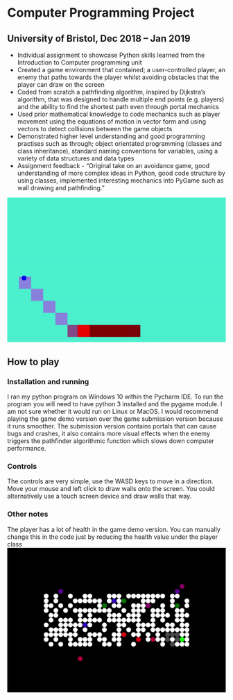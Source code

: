 # Computer Programming Project 	
## University of Bristol, Dec 2018 – Jan 2019
*	Individual assignment to showcase Python skills learned from the Introduction to Computer programming unit
*	Created a game environment that contained; a user-controlled player, an enemy that paths towards the player whilst avoiding obstacles that the player can draw on the screen 
*	Coded from scratch a pathfinding algorithm, inspired by Dijkstra’s algorithm, that was designed to handle multiple end points (e.g. players) and the ability to find the shortest path even through portal mechanics 
*	Used prior mathematical knowledge to code mechanics such as player movement using the equations of motion in vector form and using vectors to detect collisions between the game objects
*	Demonstrated higher level understanding and good programming practises such as through; object orientated programming (classes and class inheritance), standard naming conventions for variables, using a variety of data structures and data types
*	Assignment feedback - “Original take on an avoidance game, good understanding of more complex ideas in Python, good code structure by using classes, implemented interesting mechanics into PyGame such as wall drawing and pathfinding.”

![](game-animation.gif)
## How to play
### Installation and running
I ran my python program on Windows 10 within the Pycharm IDE. To run the program you will need to have python 3 installed and the pygame module. I am not sure whether it would run on Linux or MacOS. I would recommend playing the game demo version over the game submission version because it runs smoother. The submission version contains portals that can cause bugs and crashes, it also contains more visual effects when the enemy triggers the pathfinder algorithmic function which slows down computer performance. 

### Controls
The controls are very simple, use the WASD keys to move in a direction. Move your mouse and left click to draw walls onto the screen. You could alternatively use a touch screen device and draw walls that way. 
### Other notes
The player has a lot of health in the game demo version. You can manually change this in the code just by reducing the health value under the player class  
![](demo-animation.gif)
